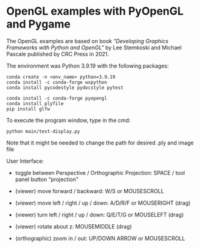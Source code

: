 # OpenGL examples with PyOpenGL and Pygame
The OpenGL examples are based on book *"Developing Graphics Frameworks with Python and OpenGL"* by Lee Stemkoski and Michael Pascale published by CRC Press in 2021. 


The environment was Python 3.9.19 with the following packages:
```
conda create -n <env_name> python=3.9.19
conda install -c conda-forge wxpython
conda install pycodestyle pydocstyle pytest

conda install -c conda-forge pyopengl
conda install plyfile
pip install glfw
```


To execute the program window, type in the cmd:
``` 
python main/test-display.py
```
Note that it might be needed to change the path for desired .ply and image file 



User Interface:
- toggle between Perspective / Orthographic Projection:  SPACE / tool panel button “projection"
- (viewer) move forward / backward:                      W/S or MOUSESCROLL
- (viewer) move left / right / up / down:                A/D/R/F or MOUSERIGHT (drag)                              
- (viewer) turn left / right / up / down:                Q/E/T/G or MOUSELEFT (drag)
- (viewer) rotate about z:                               MOUSEMIDDLE (drag)

- (orthographic) zoom in / out:                          UP/DOWN ARROW or MOUSESCROLL


